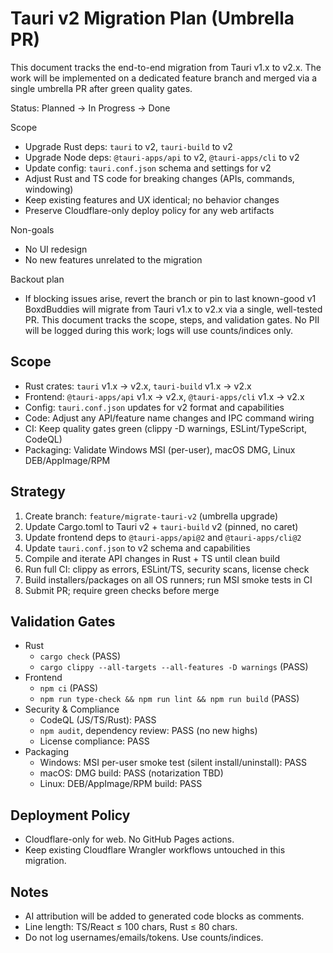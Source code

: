 <!-- AI Generated: GitHub Copilot - 2025-08-12 -->

# Tauri v2 Migration Plan (Umbrella PR)

This document tracks the end-to-end migration from Tauri v1.x to v2.x. The work
will be implemented on a dedicated feature branch and merged via a single
umbrella PR after green quality gates.

Status: Planned → In Progress → Done

Scope

- Upgrade Rust deps: `tauri` to v2, `tauri-build` to v2
- Upgrade Node deps: `@tauri-apps/api` to v2, `@tauri-apps/cli` to v2
- Update config: `tauri.conf.json` schema and settings for v2
- Adjust Rust and TS code for breaking changes (APIs, commands, windowing)
- Keep existing features and UX identical; no behavior changes
- Preserve Cloudflare-only deploy policy for any web artifacts

Non-goals

- No UI redesign
- No new features unrelated to the migration

Backout plan

- If blocking issues arise, revert the branch or pin to last known-good v1
  BoxdBuddies will migrate from Tauri v1.x to v2.x via a single, well-tested PR.
  This document tracks the scope, steps, and validation gates. No PII will be
  logged during this work; logs will use counts/indices only.

## Scope

- Rust crates: `tauri` v1.x → v2.x, `tauri-build` v1.x → v2.x
- Frontend: `@tauri-apps/api` v1.x → v2.x, `@tauri-apps/cli` v1.x → v2.x
- Config: `tauri.conf.json` updates for v2 format and capabilities
- Code: Adjust any API/feature name changes and IPC command wiring
- CI: Keep quality gates green (clippy -D warnings, ESLint/TypeScript, CodeQL)
- Packaging: Validate Windows MSI (per-user), macOS DMG, Linux DEB/AppImage/RPM

## Strategy

1. Create branch: `feature/migrate-tauri-v2` (umbrella upgrade)
2. Update Cargo.toml to Tauri v2 + `tauri-build` v2 (pinned, no caret)
3. Update frontend deps to `@tauri-apps/api@2` and `@tauri-apps/cli@2`
4. Update `tauri.conf.json` to v2 schema and capabilities
5. Compile and iterate API changes in Rust + TS until clean build
6. Run full CI: clippy as errors, ESLint/TS, security scans, license check
7. Build installers/packages on all OS runners; run MSI smoke tests in CI
8. Submit PR; require green checks before merge

## Validation Gates

- Rust
  - `cargo check` (PASS)
  - `cargo clippy --all-targets --all-features -D warnings` (PASS)
- Frontend
  - `npm ci` (PASS)
  - `npm run type-check && npm run lint && npm run build` (PASS)
- Security & Compliance
  - CodeQL (JS/TS/Rust): PASS
  - `npm audit`, dependency review: PASS (no new highs)
  - License compliance: PASS
- Packaging
  - Windows: MSI per-user smoke test (silent install/uninstall): PASS
  - macOS: DMG build: PASS (notarization TBD)
  - Linux: DEB/AppImage/RPM build: PASS

## Deployment Policy

- Cloudflare-only for web. No GitHub Pages actions.
- Keep existing Cloudflare Wrangler workflows untouched in this migration.

## Notes

- AI attribution will be added to generated code blocks as comments.
- Line length: TS/React ≤ 100 chars, Rust ≤ 80 chars.
- Do not log usernames/emails/tokens. Use counts/indices.
